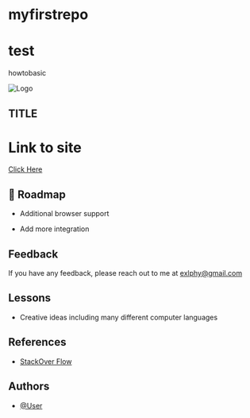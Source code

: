 # myfirstrepo
# test
howtobasic

![Logo](.png)


## TITLE

# Link to site 

[Click Here](.html)


## 🚀 Roadmap

- Additional browser support

- Add more integration

  
## Feedback

If you have any feedback, please reach out to me at exlphy@gmail.com


## Lessons

- Creative ideas including many different computer languages


## References

- [StackOver Flow](https://stackoverflow.com/)



## Authors

- [@User](https://github.com/)

